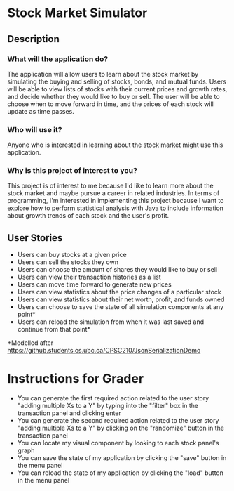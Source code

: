 # Stock Market Simulator

## Description

### What will the application do?
The application will allow users to learn about the stock market by simulating the buying and selling of stocks, bonds,
and mutual funds. Users will be able to view lists of stocks with their current prices and growth rates, and decide
whether they would like to buy or sell. The user will be able to choose when to move forward in time, and the prices of 
each stock will update as time passes.

### Who will use it?
Anyone who is interested in learning about the stock market might use this application.

### Why is this project of interest to you?
This project is of interest to me because I'd like to learn more about the stock market and maybe pursue a career in
related industries. In terms of programming, I'm interested in implementing this project because I want to 
explore how to perform statistical analysis with Java to include information about growth trends of
each stock and the user's profit.

## User Stories

* Users can buy stocks at a given price
* Users can sell the stocks they own
* Users can choose the amount of shares they would like to buy or sell
* Users can view their transaction histories as a list
* Users can move time forward to generate new prices
* Users can view statistics about the price changes of a particular stock
* Users can view statistics about their net worth, profit, and funds owned
* Users can choose to save the state of all simulation components at any point*
* Users can reload the simulation from when it was last saved and continue from that point*

*Modelled after https://github.students.cs.ubc.ca/CPSC210/JsonSerializationDemo

# Instructions for Grader

- You can generate the first required action related to the user story "adding multiple Xs to a Y" by typing into 
the "filter" box in the transaction panel and clicking enter
- You can generate the second required action related to the user story "adding multiple Xs to a Y" by clicking 
on the "randomize" button in the transaction panel
- You can locate my visual component by looking to each stock panel's graph
- You can save the state of my application by clicking the "save" button in the menu panel
- You can reload the state of my application by clicking the "load" button in the menu panel

